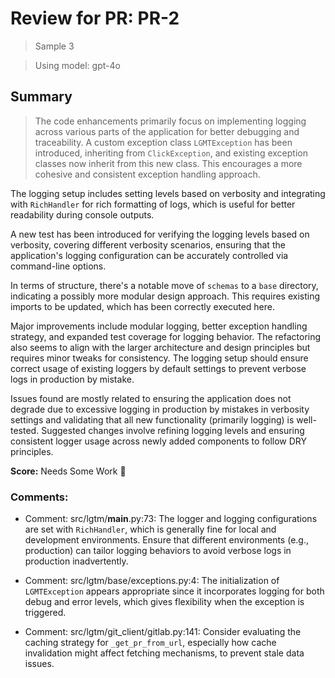 # Review for PR: PR-2

> Sample 3

> Using model: gpt-4o

## Summary

> The code enhancements primarily focus on implementing logging across various parts of the application for better debugging and traceability. A custom exception class `LGMTException` has been introduced, inheriting from `ClickException`, and existing exception classes now inherit from this new class. This encourages a more cohesive and consistent exception handling approach.

The logging setup includes setting levels based on verbosity and integrating with `RichHandler` for rich formatting of logs, which is useful for better readability during console outputs.

A new test has been introduced for verifying the logging levels based on verbosity, covering different verbosity scenarios, ensuring that the application's logging configuration can be accurately controlled via command-line options.

In terms of structure, there's a notable move of `schemas` to a `base` directory, indicating a possibly more modular design approach. This requires existing imports to be updated, which has been correctly executed here.

Major improvements include modular logging, better exception handling strategy, and expanded test coverage for logging behavior. The refactoring also seems to align with the larger architecture and design principles but requires minor tweaks for consistency. The logging setup should ensure correct usage of existing loggers by default settings to prevent verbose logs in production by mistake.

Issues found are mostly related to ensuring the application does not degrade due to excessive logging in production by mistakes in verbosity settings and validating that all new functionality (primarily logging) is well-tested. Suggested changes involve refining logging levels and ensuring consistent logger usage across newly added components to follow DRY principles.


**Score:** Needs Some Work 🔧

### Comments:

- Comment: src/lgtm/__main__.py:73: The logger and logging configurations are set with `RichHandler`, which is generally fine for local and development environments. Ensure that different environments (e.g., production) can tailor logging behaviors to avoid verbose logs in production inadvertently.

- Comment: src/lgtm/base/exceptions.py:4: The initialization of `LGMTException` appears appropriate since it incorporates logging for both debug and error levels, which gives flexibility when the exception is triggered.

- Comment: src/lgtm/git_client/gitlab.py:141: Consider evaluating the caching strategy for `_get_pr_from_url`, especially how cache invalidation might affect fetching mechanisms, to prevent stale data issues.